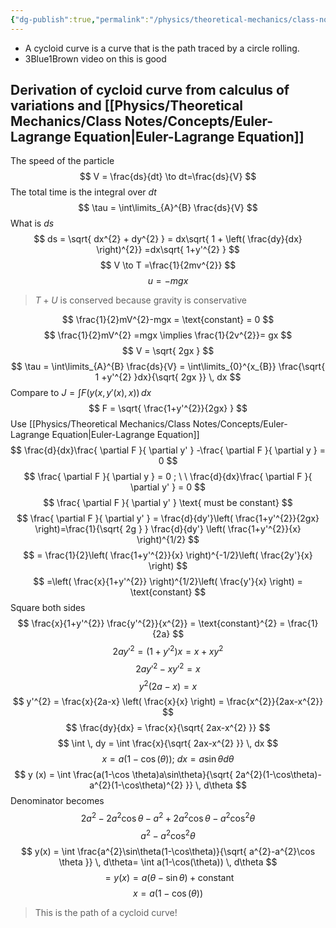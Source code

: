 ```yaml
---
{"dg-publish":true,"permalink":"/physics/theoretical-mechanics/class-notes/concepts/cycloid-curve/"}
---
```


-  A cycloid curve is a curve that is the path traced by a circle rolling. 
- 3Blue1Brown video on this is good 
## Derivation of cycloid curve from calculus of variations and [[Physics/Theoretical Mechanics/Class Notes/Concepts/Euler-Lagrange Equation\|Euler-Lagrange Equation]]


The speed of the particle 
$$
V = \frac{ds}{dt} \to dt=\frac{ds}{V}
$$
The total time is the integral over $dt$
$$
\tau = \int\limits_{A}^{B} \frac{ds}{V} 
$$
What is $ds$
$$
ds = \sqrt{ dx^{2} + dy^{2} } = dx\sqrt{ 1 + \left( \frac{dy}{dx} \right)^{2}} =dx\sqrt{ 1+y'^{2} }
$$
$$
V  \to T =\frac{1}{2mv^{2}}
$$
$$
u =- mgx
$$
> $T+U$ is conserved because gravity is conservative

$$
\frac{1}{2}mV^{2}-mgx = \text{constant} = 0
$$
$$
\frac{1}{2}mV^{2} =mgx \implies \frac{1}{2v^{2}}= gx
$$
$$
V = \sqrt{ 2gx }
$$
$$
\tau  = \int\limits_{A}^{B} \frac{ds}{V} = \int\limits_{0}^{x_{B}} \frac{\sqrt{ 1 +y'^{2} }dx}{\sqrt{ 2gx }} \, dx  
$$
Compare to $J=\int F(y(x,y'(x),x)) \, dx$
$$
F = \sqrt{ \frac{1+y'^{2}}{2gx} }
$$
Use [[Physics/Theoretical Mechanics/Class Notes/Concepts/Euler-Lagrange Equation\|Euler-Lagrange Equation]]
$$
\frac{d}{dx}\frac{ \partial F }{ \partial y' } -\frac{ \partial F }{ \partial y }  = 0
$$
$$
\frac{ \partial F }{ \partial y }  = 0 ; \ \ \frac{d}{dx}\frac{ \partial F }{ \partial y' }  = 0
$$
$$
\frac{ \partial F }{ \partial y' }  \text{ must be constant}
$$
$$
\frac{ \partial F }{ \partial y' } = \frac{d}{dy'}\left( \frac{1+y'^{2}}{2gx} \right)=\frac{1}{\sqrt{ 2g } } \frac{d}{dy'} \left( \frac{1+y'^{2}}{x} \right)^{1/2} 
$$
$$
= \frac{1}{2}\left( \frac{1+y'^{2}}{x} \right)^{-1/2}\left( \frac{2y'}{x} \right)
$$
$$
=\left( \frac{x}{1+y'^{2}} \right)^{1/2}\left( \frac{y'}{x} \right) = \text{constant}
$$
Square both sides
$$
\frac{x}{1+y'^{2}} \frac{y'^{2}}{x^{2}} = \text{constant}^{2} = \frac{1}{2a}
$$
$$
2ay'^{2} = (1+y'^{2})x = x+xy^{2}
$$$$
2ay'^{2}-xy'^{2} = x
$$
$$
y^{2}(2a-x) = x 
$$
$$
y'^{2} = \frac{x}{2a-x} \left( \frac{x}{x} \right) = \frac{x^{2}}{2ax-x^{2}}
$$
$$
\frac{dy}{dx} = \frac{x}{\sqrt{ 2ax-x^{2} }}
$$
$$
	\int  \, dy  = \int \frac{x}{\sqrt{ 2ax-x^{2} }} \, dx 
$$
$$
x = a(1-\cos(\theta)) ; \ dx = a\sin \theta d\theta
$$
$$
	y (x) = \int \frac{a(1-\cos \theta)a\sin\theta}{\sqrt{ 2a^{2}(1-\cos\theta)-a^{2}(1-\cos\theta)^{2} }} \, d\theta
$$
Denominator becomes
$$
2a^{2} - 2a^{2}\cos\theta -a^{2} + 2a^{2}\cos\theta-a^{2}\cos ^{2}\theta 
$$
$$
a^{2} - a^{2}\cos ^{2}\theta 
$$
$$
y(x) = \int \frac{a^{2}\sin\theta(1-\cos\theta)}{\sqrt{ a^{2}-a^{2}\cos \theta }} \, d\theta= \int a(1-\cos(\theta)) \, d\theta
$$
$$
= y(x) = a(\theta-\sin\theta)+ \text{constant}
$$
$$
x=a(1-\cos(\theta))
$$
>This is the path of a cycloid curve!
